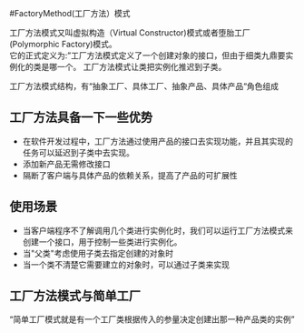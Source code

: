 #FactoryMethod(工厂方法）模式

工厂方法模式又叫虚拟构造（Virtual Constructor)模式或者堕胎工厂(Polymorphic Factory)模式。  
它的正式定义为:”工厂方法模式定义了一个创建对象的接口，但由于细类九鼎要实例化的类是哪一个。
工厂方法模式让类把实例化推迟到子类。

工厂方法模式结构，有“抽象工厂、具体工厂、抽象产品、具体产品“角色组成


## 工厂方法具备一下一些优势
* 在软件开发过程中，工厂方法通过使用产品的接口去实现功能，并且其实现的任务可以延迟到子类中去实现。
* 添加新产品无需修改接口
* 隔断了客户端与具体产品的依赖关系，提高了产品的可扩展性

## 使用场景
* 当客户端程序不了解调用几个类进行实例化时，我们可以运行工厂方法模式来创建一个接口，用于控制一些类进行实例化。
* 当"父类"考虑使用子类去指定创建的对象时
* 当一个类不清楚它需要建立的对象时，可以通过子类来实现



## 工厂方法模式与简单工厂
“简单工厂模式就是有一个工厂类根据传入的参量决定创建出那一种产品类的实例”